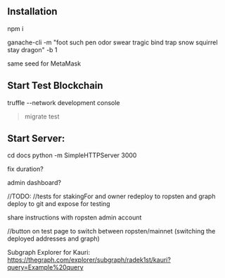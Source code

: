 
## Installation ##

npm i

ganache-cli -m "foot such pen odor swear tragic bind trap snow squirrel stay dragon" -b 1

same seed for MetaMask

## Start Test Blockchain ##

truffle --network development console
> migrate
> test


## Start Server: ##

cd docs
python -m SimpleHTTPServer 3000


fix duration?

admin dashboard?


//TODO:
//tests for stakingFor and owner
redeploy to ropsten
and graph
deploy to git and expose for testing

share instructions with ropsten admin account

//button on test page to switch between ropsten/mainnet
(switching the deployed addresses and graph)



Subgraph Explorer for Kauri:
https://thegraph.com/explorer/subgraph/radek1st/kauri?query=Example%20query
